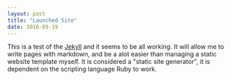 ```yaml
---
layout: post
title: "Launched Site"
date: 2016-05-19
---
```


This is a test of the [Jekyll](http://www.jekyllrb.com) and it seems to be all working.  It will allow me to write pages with markdown, and be a alot easier than managing a static website template myself.  It is considered a "static site generator", it is dependent on the scripting language Ruby to work.
